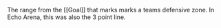 
The range from the [[Goal]] that marks marks a teams defensive zone. In Echo Arena, this was also the 3 point line. 